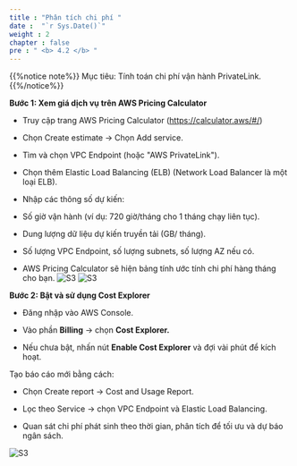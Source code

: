 ```yaml
---
title : "Phân tích chi phí "
date :  "`r Sys.Date()`" 
weight : 2 
chapter : false
pre : " <b> 4.2 </b> "
---
```

{{%notice note%}}
Mục tiêu: Tính toán chi phí vận hành PrivateLink.
{{%/notice%}}


**Bước 1: Xem giá dịch vụ trên AWS Pricing Calculator**

+ Truy cập trang AWS Pricing Calculator (https://calculator.aws/#/)

+ Chọn Create estimate → Chọn Add service.

+ Tìm và chọn VPC Endpoint (hoặc "AWS PrivateLink").

+ Chọn thêm Elastic Load Balancing (ELB) (Network Load Balancer là một loại ELB).

+ Nhập các thông số dự kiến:
+ Số giờ vận hành (ví dụ: 720 giờ/tháng cho 1 tháng chạy liên tục).
+ Dung lượng dữ liệu dự kiến truyền tải (GB/ tháng).
+ Số lượng VPC Endpoint, số lượng subnets, số lượng AZ nếu có.
+ AWS Pricing Calculator sẽ hiện bảng tính ước tính chi phí hàng tháng cho bạn.
![S3](/images/4.s3/49-cost-1.png)
 ![S3](/images/4.s3/50-cost-2.png)


**Bước 2: Bật và sử dụng Cost Explorer**

+ Đăng nhập vào AWS Console.

+ Vào phần **Billing** → chọn **Cost Explorer.**

+ Nếu chưa bật, nhấn nút **Enable Cost Explorer** và đợi vài phút để kích hoạt.

Tạo báo cáo mới bằng cách:

+ Chọn Create report → Cost and Usage Report.

+ Lọc theo Service → chọn VPC Endpoint và Elastic Load Balancing.

+ Quan sát chi phí phát sinh theo thời gian, phân tích để tối ưu và dự báo ngân sách.
 

 ![S3](/images/4.s3/51-cost-3.png)

